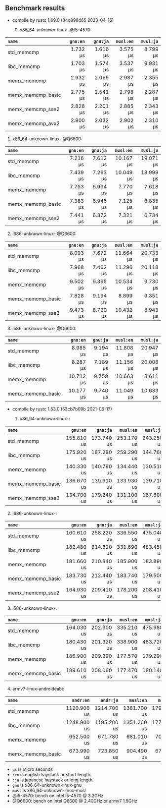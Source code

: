 ## Benchmark results

- compile by rustc 1.69.0 (84c898d65 2023-04-16)

  0. x86_64-unknown-linux- @i5-4570:

|         `name`          |  `gnu:en`   |  `gnu:ja`   |  `musl:en`  |  `musl:ja`  |
|:------------------------|------------:|------------:|------------:|------------:|
| std_memcmp              |    1.732 µs |    1.616 µs |    3.575 µs |    8.799 µs |
| libc_memcmp             |    1.703 µs |    1.574 µs |    3.537 µs |    9.931 µs |
| memx_memcmp             |    2.932 µs |    2.069 µs |    2.987 µs |    2.355 µs |
| memx_memcmp_basic       |    2.775 µs |    2.541 µs |    2.798 µs |    2.287 µs |
| memx_memcmp_sse2        |    2.828 µs |    2.201 µs |    2.885 µs |    2.343 µs |
| memx_memcmp_avx2        |    2.900 µs |    2.032 µs |    2.902 µs |    2.310 µs |

  1. x86_64-unknown-linux- @Q6600:

|         `name`          |  `gnu:en`   |  `gnu:ja`   |  `musl:en`  |  `musl:ja`  |
|:------------------------|------------:|------------:|------------:|------------:|
| std_memcmp              |    7.216 µs |    7.612 µs |   10.167 µs |   19.071 µs |
| libc_memcmp             |    7.439 µs |    7.263 µs |   10.049 µs |   18.999 µs |
| memx_memcmp             |    7.753 µs |    6.994 µs |    7.770 µs |    7.618 µs |
| memx_memcmp_basic       |    7.383 µs |    6.946 µs |    7.125 µs |    6.835 µs |
| memx_memcmp_sse2        |    7.441 µs |    6.372 µs |    7.321 µs |    6.734 µs |

  2. i686-unknown-linux- @Q6600:

|         `name`          |  `gnu:en`   |  `gnu:ja`   |  `musl:en`  |  `musl:ja`  |
|:------------------------|------------:|------------:|------------:|------------:|
| std_memcmp              |    8.093 µs |    7.672 µs |   11.664 µs |   20.733 µs |
| libc_memcmp             |    7.968 µs |    7.462 µs |   11.296 µs |   20.118 µs |
| memx_memcmp             |    9.502 µs |    9.395 µs |   10.534 µs |    9.730 µs |
| memx_memcmp_basic       |    7.828 µs |    9.194 µs |    8.899 µs |    9.351 µs |
| memx_memcmp_sse2        |    9.473 µs |    8.720 µs |   10.432 µs |    8.943 µs |

  3. i586-unknown-linux- @Q6600:

|         `name`          |  `gnu:en`   |  `gnu:ja`   |  `musl:en`  |  `musl:ja`  |
|:------------------------|------------:|------------:|------------:|------------:|
| std_memcmp              |    8.985 µs |    9.194 µs |   11.808 µs |   20.947 µs |
| libc_memcmp             |    8.287 µs |    7.189 µs |   11.156 µs |   20.008 µs |
| memx_memcmp             |   10.712 µs |    9.759 µs |   10.663 µs |    8.611 µs |
| memx_memcmp_basic       |   10.177 µs |    9.740 µs |   11.049 µs |   10.633 µs |

- compile by rustc 1.53.0 (53cb7b09b 2021-06-17)

  1. x86_64-unknown-linux-:

|         `name`          |  `gnu:en`   |  `gnu:ja`   |  `musl:en`  |  `musl:ja`  |
|:------------------------|------------:|------------:|------------:|------------:|
| std_memcmp              |  155.810 us |  173.740 us |  253.170 us |  343.250 us |
| libc_memcmp             |  175.920 us |  187.280 us |  259.290 us |  344.760 us |
| memx_memcmp             |  140.330 us |  140.790 us |  134.440 us |  130.510 us |
| memx_memcmp_basic       |  136.670 us |  139.910 us |  133.930 us |  129.710 us |
| memx_memcmp_sse2        |  134.700 us |  179.240 us |  131.100 us |  167.600 us |

  2. i686-unknown-linux-:

|         `name`          |  `gnu:en`   |  `gnu:ja`   |  `musl:en`  |  `musl:ja`  |
|:------------------------|------------:|------------:|------------:|------------:|
| std_memcmp              |  160.610 us |  258.220 us |  336.550 us |  475.040 us |
| libc_memcmp             |  182.480 us |  214.320 us |  331.690 us |  483.450 us |
| memx_memcmp             |  181.660 us |  210.840 us |  185.900 us |  183.890 us |
| memx_memcmp_basic       |  183.730 us |  212.440 us |  183.740 us |  179.500 us |
| memx_memcmp_sse2        |  164.930 us |  209.410 us |  178.200 us |  208.410 us |

  3. i586-unknown-linux-:

|         `name`          |  `gnu:en`   |  `gnu:ja`   |  `musl:en`  |  `musl:ja`  |
|:------------------------|------------:|------------:|------------:|------------:|
| std_memcmp              |  164.030 us |  202.900 us |  335.210 us |  475.980 us |
| libc_memcmp             |  180.430 us |  201.320 us |  338.900 us |  483.720 us |
| memx_memcmp             |  186.900 us |  209.290 us |  177.570 us |  179.290 us |
| memx_memcmp_basic       |  189.610 us |  208.060 us |  177.470 us |  180.140 us |

  4. armv7-linux-androideabi:

|         `name`          |  `andr:en`  |  `andr:ja`  |  `musl:en`  |  `musl:ja`  |
|:------------------------|------------:|------------:|------------:|------------:|
| std_memcmp              | 1120.900 us | 1214.700 us | 1381.700 us | 1793.800 us |
| libc_memcmp             | 1248.900 us | 1195.200 us | 1351.200 us | 1777.000 us |
| memx_memcmp             |  652.500 us |  671.780 us |  681.010 us |  707.360 us |
| memx_memcmp_basic       |  673.990 us |  723.850 us |  904.490 us |  679.730 us |

- `µs` is micro seconds
- `:en` is english haystack or short length.
- `:ja` is japanese haystack or long length.
- `gnu` is x86_64-unknown-linux-gnu
- `musl` is x86_64-unknown-linux-musl
- @i5-4570: bench on intel i5-4570 @ 3.2GHz
- @Q6600: bench on intel Q6600 @ 2.40GHz or armv7 1.5GHz
